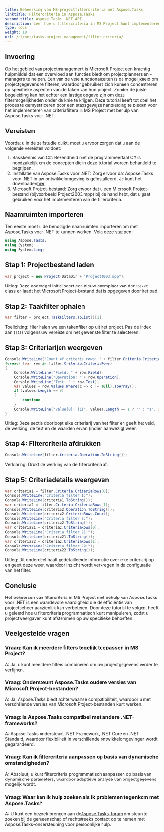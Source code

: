 ```yaml
---
title: Beheersing van MS-projectfiltercriteria met Aspose.Tasks
linktitle: Filtercriteria in Aspose.Tasks
second_title: Aspose.Tasks .NET API
description: Leer hoe u filtercriteria in MS Project kunt implementeren met behulp van Aspose.Tasks voor .NET. Verhoog de efficiëntie van projectmanagement met gerichte data-analyse.
type: docs
weight: 18
url: /nl/net/tasks-project-management/filter-criteria/
---
```

## Invoering
Op het gebied van projectmanagement is Microsoft Project een krachtig hulpmiddel dat een overvloed aan functies biedt om projectplanners en -managers te helpen. Een van de vele functionaliteiten is de mogelijkheid om projectgegevens te filteren, waardoor gebruikers zich kunnen concentreren op specifieke aspecten van de taken van hun project. Zonder de juiste begeleiding kan het echter een lastige opgave zijn om deze filtermogelijkheden onder de knie te krijgen. Deze tutorial heeft tot doel het proces te demystificeren door een stapsgewijze handleiding te bieden voor het implementeren van criteriafiltera in MS Project met behulp van Aspose.Tasks voor .NET.
## Vereisten
Voordat u in de zelfstudie duikt, moet u ervoor zorgen dat u aan de volgende vereisten voldoet:
1. Basiskennis van C#: Bekendheid met de programmeertaal C# is noodzakelijk om de concepten die in deze tutorial worden behandeld te begrijpen.
2.  Installatie van Aspose.Tasks voor .NET: Zorg ervoor dat Aspose.Tasks voor .NET in uw ontwikkelomgeving is geïnstalleerd. Je kunt het downloaden[hier](https://releases.aspose.com/tasks/net/).
3. Microsoft Project-bestand: Zorg ervoor dat u een Microsoft Project-bestand (bijvoorbeeld Project2003.mpp) bij de hand hebt, dat u gaat gebruiken voor het implementeren van de filtercriteria.

## Naamruimten importeren
Ten eerste moet u de benodigde naamruimten importeren om met Aspose.Tasks voor .NET te kunnen werken. Volg deze stappen:

```csharp
using Aspose.Tasks;
using System;
using System.Linq;

```

## Stap 1: Projectbestand laden
```csharp
var project = new Project(DataDir + "Project2003.mpp");
```
 Uitleg: Deze coderegel initialiseert een nieuw exemplaar van de`Project` class en laadt het Microsoft Project-bestand dat is opgegeven door het pad.
## Stap 2: Taakfilter ophalen
```csharp
var filter = project.TaskFilters.ToList()[1];
```
Toelichting: Hier halen we een takenfilter op uit het project. Pas de index aan (`[1]`) volgens uw vereiste om het gewenste filter te selecteren.
## Stap 3: Criteriarijen weergeven
```csharp
Console.WriteLine("Count of criteria rows: " + filter.Criteria.CriteriaRows.Count);
foreach (var row in filter.Criteria.CriteriaRows)
{
    Console.WriteLine("Field: " + row.Field);
    Console.WriteLine("Operation: " + row.Operation);
    Console.WriteLine("Test: " + row.Test);
    var values = row.Values.Where(c => c != null).ToArray();
    if (values.Length == 0)
    {
        continue;
    }
    Console.WriteLine("Value{0}: {1}", values.Length == 1 ? "" : "s", string.Join(", ", values));
}
```
Uitleg: Deze sectie doorloopt elke criteriarij van het filter en geeft het veld, de werking, de test en de waarden ervan (indien aanwezig) weer.
## Stap 4: Filtercriteria afdrukken
```csharp
Console.WriteLine(filter.Criteria.Operation.ToString());
```
Verklaring: Drukt de werking van de filtercriteria af.
## Stap 5: Criteriadetails weergeven
```csharp
var criteria1 = filter.Criteria.CriteriaRows[0];
Console.WriteLine("Criteria filter 1:");
Console.WriteLine(criteria1.ToString());
var criteria2 = filter.Criteria.CriteriaRows[1];
Console.WriteLine(criteria2.Operation.ToString());
Console.WriteLine(criteria2.CriteriaRows.Count);
Console.WriteLine("Criteria filter 2:");
Console.WriteLine(criteria2.ToString());
var criteria21 = criteria2.CriteriaRows[0];
Console.WriteLine("Criteria filter 21:");
Console.WriteLine(criteria21.ToString());
var criteria22 = criteria2.CriteriaRows[1];
Console.WriteLine("Criteria filter 22:");
Console.WriteLine(criteria22.ToString());
```
Uitleg: Dit onderdeel haalt gedetailleerde informatie over elke criteriarij op en geeft deze weer, waardoor inzicht wordt verkregen in de configuratie van het filter.

## Conclusie
Het beheersen van filtercriteria in MS Project met behulp van Aspose.Tasks voor .NET is een waardevolle vaardigheid die de efficiëntie van projectbeheer aanzienlijk kan verbeteren. Door deze tutorial te volgen, heeft u geleerd hoe u filtercriteria programmatisch kunt manipuleren, zodat u projectweergaven kunt afstemmen op uw specifieke behoeften.
## Veelgestelde vragen
### Vraag: Kan ik meerdere filters tegelijk toepassen in MS Project?
A: Ja, u kunt meerdere filters combineren om uw projectgegevens verder te verfijnen.
### Vraag: Ondersteunt Aspose.Tasks oudere versies van Microsoft Project-bestanden?
A: Ja, Aspose.Tasks biedt achterwaartse compatibiliteit, waardoor u met verschillende versies van Microsoft Project-bestanden kunt werken.
### Vraag: Is Aspose.Tasks compatibel met andere .NET-frameworks?
A: Aspose.Tasks ondersteunt .NET Framework, .NET Core en .NET Standard, waardoor flexibiliteit in verschillende ontwikkelomgevingen wordt gegarandeerd.
### Vraag: Kan ik filtercriteria aanpassen op basis van dynamische omstandigheden?
A: Absoluut, u kunt filtercriteria programmatisch aanpassen op basis van dynamische parameters, waardoor adaptieve analyse van projectgegevens mogelijk wordt.
### Vraag: Waar kan ik hulp zoeken als ik problemen tegenkom met Aspose.Tasks?
 A: U kunt een bezoek brengen aan de[Aspose.Tasks-forum](https://forum.aspose.com/c/tasks/15) om steun te zoeken bij de gemeenschap of rechtstreeks contact op te nemen met Aspose.Tasks-ondersteuning voor persoonlijke hulp.